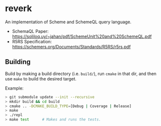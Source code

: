 # reverk

An implementation of Scheme and SchemeQL query language.

* SchemaQL Paper: https://soliloq.uy/~jahan/pdf/SchemeUnit%20and%20SchemeQL.pdf
* R5RS Specification: https://schemers.org/Documents/Standards/R5RS/r5rs.pdf

## Building

Build by making a build directory (i.e. `build/`), run `cmake` in that dir, and then use `make` to build the desired target.

Example:

``` bash
> git submodule update --init --recursive
> mkdir build && cd build
> cmake .. -DCMAKE_BUILD_TYPE=[Debug | Coverage | Release]
> make
> ./repl
> make test      # Makes and runs the tests.
```
